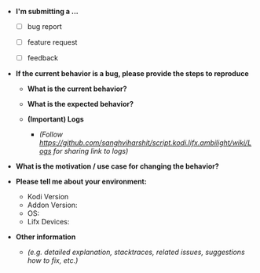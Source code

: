 * **I'm submitting a ...**
  - [ ] bug report
  - [ ] feature request
  - [ ] feedback


* **If the current behavior is a bug, please provide the steps to reproduce**

  * **What is the current behavior?**

  * **What is the expected behavior?**

  * **(Important) Logs**
    * _(Follow https://github.com/sanghviharshit/script.kodi.lifx.ambilight/wiki/Logs for sharing link to logs)_


* **What is the motivation / use case for changing the behavior?**

* **Please tell me about your environment:**
  - Kodi Version
  - Addon Version:
  - OS:
  - Lifx Devices:


* **Other information**
  * _(e.g. detailed explanation, stacktraces, related issues, suggestions how to fix, etc.)_
